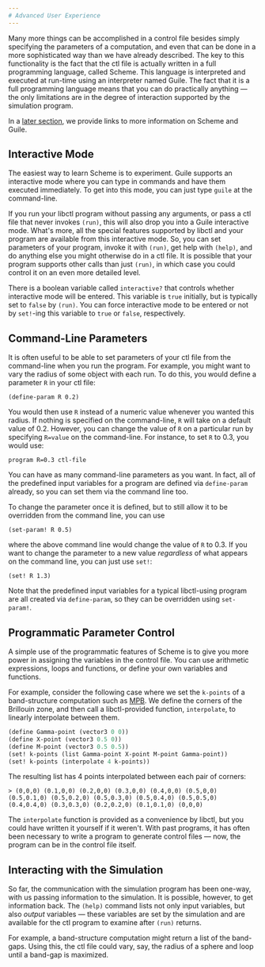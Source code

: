 ```yaml
---
# Advanced User Experience
---
```


Many more things can be accomplished in a control file besides simply specifying the parameters of a computation, and even that can be done in a more sophisticated way than we have already described. The key to this functionality is the fact that the ctl file is actually written in a full programming language, called Scheme. This language is interpreted and executed at run-time using an interpreter named Guile. The fact that it is a full programming language means that you can do practically anything &mdash; the only limitations are in the degree of interaction supported by the simulation program.

In a [later section](Guile_and_Scheme_links.md), we provide links to more information on Scheme and Guile.

Interactive Mode
----------------

The easiest way to learn Scheme is to experiment. Guile supports an interactive mode where you can type in commands and have them executed immediately. To get into this mode, you can just type `guile` at the command-line.

If you run your libctl program without passing any arguments, or pass a ctl file that never invokes `(run)`, this will also drop you into a Guile interactive mode. What's more, all the special features supported by libctl and your program are available from this interactive mode. So, you can set parameters of your program, invoke it with `(run)`, get help with `(help)`, and do anything else you might otherwise do in a ctl file. It is possible that your program supports other calls than just `(run)`, in which case you could control it on an even more detailed level.

There is a boolean variable called `interactive?` that controls whether interactive mode will be entered. This variable is `true` initially, but is typically set to `false` by `(run)`. You can force interactive mode to be entered or not by `set!`-ing this variable to `true` or `false`, respectively.

Command-Line Parameters
-----------------------

It is often useful to be able to set parameters of your ctl file from the command-line when you run the program. For example, you might want to vary the radius of some object with each run. To do this, you would define a parameter `R` in your ctl file:

```
(define-param R 0.2)
```

You would then use `R` instead of a numeric value whenever you wanted this radius. If nothing is specified on the command-line, `R` will take on a default value of 0.2. However, you can change the value of `R` on a particular run by specifying `R=value` on the command-line. For instance, to set `R` to 0.3, you would use:

`program R=0.3 ctl-file`

You can have as many command-line parameters as you want. In fact, all of the predefined input variables for a program are defined via `define-param` already, so you can set them via the command line too.

To change the parameter once it is defined, but to still allow it to be overridden from the command line, you can use

```
(set-param! R 0.5)
```

where the above command line would change the value of `R` to 0.3. If you want to change the parameter to a new value *regardless* of what appears on the command line, you can just use `set!`:

```
(set! R 1.3)
```

Note that the predefined input variables for a typical libctl-using program are all created via `define-param`, so they can be overridden using `set-param!`.

Programmatic Parameter Control
------------------------------

A simple use of the programmatic features of Scheme is to give you more power in assigning the variables in the control file. You can use arithmetic expressions, loops and functions, or define your own variables and functions.

For example, consider the following case where we set the `k-points` of a band-structure computation such as [MPB](https://mpb.readthedocs.io/). We define the corners of the Brillouin zone, and then call a libctl-provided function, `interpolate`, to linearly interpolate between them.

```scm
(define Gamma-point (vector3 0 0))
(define X-point (vector3 0.5 0))
(define M-point (vector3 0.5 0.5))
(set! k-points (list Gamma-point X-point M-point Gamma-point))
(set! k-points (interpolate 4 k-points))
```

The resulting list has 4 points interpolated between each pair of corners:

`> (0,0,0) (0.1,0,0) (0.2,0,0) (0.3,0,0) (0.4,0,0) (0.5,0,0) (0.5,0.1,0) (0.5,0.2,0) (0.5,0.3,0)
(0.5,0.4,0) (0.5,0.5,0) (0.4,0.4,0) (0.3,0.3,0) (0.2,0.2,0) (0.1,0.1,0) (0,0,0)`

The `interpolate` function is provided as a convenience by libctl, but you could have written it yourself if it weren't. With past programs, it has often been necessary to write a program to generate control files &mdash; now, the program can be in the control file itself.

Interacting with the Simulation
-------------------------------

So far, the communication with the simulation program has been one-way, with us passing information to the simulation. It is possible, however, to get information back. The `(help)` command lists not only input variables, but also *output* variables &mdash; these variables are set by the simulation and are available for the ctl program to examine after `(run)` returns.

For example, a band-structure computation might return a list of the band-gaps. Using this, the ctl file could vary, say, the radius of a sphere and loop until a band-gap is maximized.
